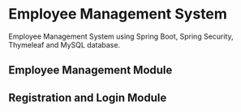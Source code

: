 # Employee Management System
Employee Management System using Spring Boot, Spring Security, Thymeleaf and MySQL database.

## Employee Management Module

## Registration and Login Module
